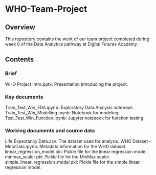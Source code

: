 # WHO-Team-Project
## Overview
This repository contains the work of our team project completed during week 6 of the Data Analytics pathway at Digital Futures Academy.

## Contents

### Brief
WHO Project Intro.pptx: Presentation introducing the project.

### Key documents
Train_Test_Win_EDA.ipynb: Exploratory Data Analysis notebook.
Train_Test_Win_Modelling.ipynb: Notebook for modeling.
Test_Test_Win_Function.ipynb: Jupyter notebook for function testing.

### Working documents and source data
Life Expectancy Data.csv: The dataset used for analysis.
WHO Dataset - MetaData.ipynb: Metadata information for the WHO dataset.
linear_regression_model.pkl: Pickle file for the linear regression model.
minmax_scaler.pkl: Pickle file for the MinMax scaler.
simple_linear_regression_model.pkl: Pickle file for the simple linear regression model.
